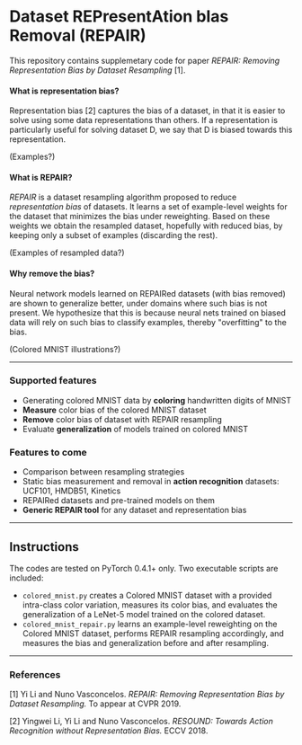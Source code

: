 # Dataset REPresentAtion bIas Removal (REPAIR)
This repository contains supplemetary code for paper *REPAIR: Removing Representation Bias by Dataset Resampling* [1]. 

<!-- ## Overview -->

#### What is representation bias?
Representation bias [2] captures the bias of a dataset, in that it is easier to solve using some data representations than others. If a representation is particularly useful for solving dataset D, we say that D is biased towards this representation. 

(Examples?)

#### What is REPAIR? 
*REPAIR* is a dataset resampling algorithm proposed to reduce *representation bias* of datasets. It learns a set of example-level weights for the dataset that minimizes the bias under reweighting. Based on these weights we obtain the resampled dataset, hopefully with reduced bias, by keeping only a subset of examples (discarding the rest).

(Examples of resampled data?)

#### Why remove the bias?
Neural network models learned on REPAIRed datasets (with bias removed) are shown to generalize better, under domains where such bias is not present. We hypothesize that this is because neural nets trained on biased data will rely on such bias to classify examples, thereby "overfitting" to the bias.

(Colored MNIST illustrations?)

---

### Supported features
- Generating colored MNIST data by **coloring** handwritten digits of MNIST
- **Measure** color bias of the colored MNIST dataset
- **Remove** color bias of dataset with REPAIR resampling
- Evaluate **generalization** of models trained on colored MNIST

### Features to come
- Comparison between resampling strategies
- Static bias measurement and removal in **action recognition** datasets: UCF101, HMDB51, Kinetics
- REPAIRed datasets and pre-trained models on them
- **Generic REPAIR tool** for any dataset and representation bias

---

## Instructions
The codes are tested on PyTorch 0.4.1+ only. Two executable scripts are included:
- `colored_mnist.py` creates a Colored MNIST dataset with a provided intra-class color variation, measures its color bias, and evaluates the generalization of a LeNet-5 model trained on the colored dataset.
- `colored_mnist_repair.py` learns an example-level reweighting on the Colored MNIST dataset, performs REPAIR resampling accordingly, and measures the bias and generalization before and after resampling.

---

### References

[1] Yi Li and Nuno Vasconcelos. *REPAIR: Removing Representation Bias by Dataset Resampling.* To appear at CVPR 2019.

[2] Yingwei Li, Yi Li and Nuno Vasconcelos. *RESOUND: Towards Action Recognition without Representation Bias.* ECCV 2018.